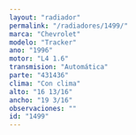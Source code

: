 ```yaml
---
layout: "radiador"
permalink: "/radiadores/1499/"
marca: "Chevrolet"
modelo: "Tracker"
ano: "1996"
motor: "L4 1.6"
transmision: "Automática"
parte: "431436"
clima: "Con clima"
alto: "16 13/16"
ancho: "19 3/16"
observaciones: ""
id: "1499"
---
```


